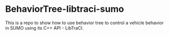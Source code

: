 # BehaviorTree-libtraci-sumo
This is a repo to show how to use behavior tree to control a vehicle behavior in SUMO using its C++ API -  LibTraCI.
